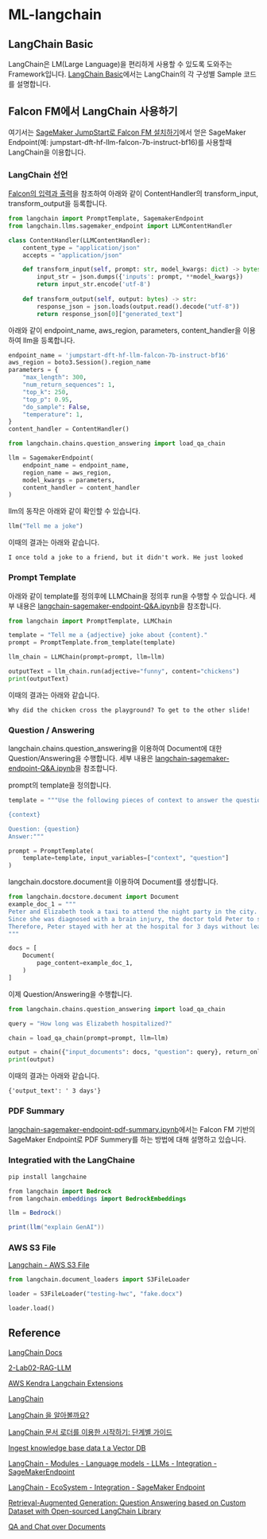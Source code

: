 # ML-langchain


## LangChain Basic

LangChain은 LM(Large Language)을 편리하게 사용할 수 있도록 도와주는 Framework입니다. [LangChain Basic](https://github.com/kyopark2014/ML-langchain/blob/main/langchain-basic.md)에서는 LangChain의 각 구성별 Sample 코드를 설명합니다.


## Falcon FM에서 LangChain 사용하기

여기서는 [SageMaker JumpStart로 Falcon FM 설치하기](https://github.com/kyopark2014/chatbot-based-on-Falcon-FM/blob/main/deploy-falcon-fm.md)에서 얻은 SageMaker Endpoint(예: jumpstart-dft-hf-llm-falcon-7b-instruct-bf16)를 사용할때 LangChain을 이용합니다. 

### LangChain 선언

[Falcon의 입력과 출력](https://github.com/kyopark2014/chatbot-based-on-Falcon-FM/blob/main/README.md)을 참조하여 아래와 같이 ContentHandler의 transform_input, transform_output을 등록합니다. 

```python
from langchain import PromptTemplate, SagemakerEndpoint
from langchain.llms.sagemaker_endpoint import LLMContentHandler

class ContentHandler(LLMContentHandler):
    content_type = "application/json"
    accepts = "application/json"

    def transform_input(self, prompt: str, model_kwargs: dict) -> bytes:
        input_str = json.dumps({'inputs': prompt, **model_kwargs})
        return input_str.encode('utf-8')
      
    def transform_output(self, output: bytes) -> str:
        response_json = json.loads(output.read().decode("utf-8"))        
        return response_json[0]["generated_text"]
```

아래와 같이 endpoint_name, aws_region, parameters, content_handler을 이용하여 llm을 등록합니다.

```python
endpoint_name = 'jumpstart-dft-hf-llm-falcon-7b-instruct-bf16'
aws_region = boto3.Session().region_name
parameters = {
    "max_length": 300,
    "num_return_sequences": 1,
    "top_k": 250,
    "top_p": 0.95,
    "do_sample": False,
    "temperature": 1,
}
content_handler = ContentHandler()

from langchain.chains.question_answering import load_qa_chain

llm = SagemakerEndpoint(
    endpoint_name = endpoint_name, 
    region_name = aws_region, 
    model_kwargs = parameters,
    content_handler = content_handler
)
```

llm의 동작은 아래와 같이 확인할 수 있습니다.

```python
llm("Tell me a joke")
```

이때의 결과는 아래와 같습니다.

```text
I once told a joke to a friend, but it didn't work. He just looked
```


### Prompt Template

아래와 같이 template를 정의후에 LLMChain을 정의후 run을 수행할 수 있습니다. 세부 내용은 [langchain-sagemaker-endpoint-Q&A.ipynb](https://github.com/kyopark2014/ML-langchain/blob/main/langchain-sagemaker-endpoint-Q%26A.ipynb)을 참조합니다.

```python
from langchain import PromptTemplate, LLMChain

template = "Tell me a {adjective} joke about {content}."
prompt = PromptTemplate.from_template(template)

llm_chain = LLMChain(prompt=prompt, llm=llm)

outputText = llm_chain.run(adjective="funny", content="chickens")
print(outputText)
```

이때의 결과는 아래와 같습니다.
```text
Why did the chicken cross the playground? To get to the other slide!
```

### Question / Answering

langchain.chains.question_answering을 이용하여 Document에 대한 Question/Answering을 수행합니다. 세부 내용은 [langchain-sagemaker-endpoint-Q&A.ipynb](https://github.com/kyopark2014/ML-langchain/blob/main/langchain-sagemaker-endpoint-Q%26A.ipynb)을 참조합니다.

prompt의 template을 정의합니다. 

```python
template = """Use the following pieces of context to answer the question at the end.

{context}

Question: {question}
Answer:"""

prompt = PromptTemplate(
    template=template, input_variables=["context", "question"]
)
```

langchain.docstore.document을 이용하여 Document를 생성합니다.

```python
from langchain.docstore.document import Document
example_doc_1 = """
Peter and Elizabeth took a taxi to attend the night party in the city. While in the party, Elizabeth collapsed and was rushed to the hospital.
Since she was diagnosed with a brain injury, the doctor told Peter to stay besides her until she gets well.
Therefore, Peter stayed with her at the hospital for 3 days without leaving.
"""

docs = [
    Document(
        page_content=example_doc_1,
    )
]
```

이제 Question/Answering을 수행합니다.

```python
from langchain.chains.question_answering import load_qa_chain

query = "How long was Elizabeth hospitalized?"

chain = load_qa_chain(prompt=prompt, llm=llm)

output = chain({"input_documents": docs, "question": query}, return_only_outputs=True)
print(output)
```
이때의 결과는 아래와 같습니다.

```text
{'output_text': ' 3 days'}
```

### PDF Summary

[langchain-sagemaker-endpoint-pdf-summary.ipynb](https://github.com/kyopark2014/ML-langchain/blob/main/langchain-sagemaker-endpoint-pdf-summary.ipynb)에서는 Falcon FM 기반의 SageMaker Endpoint로 PDF Summery를 하는 방법에 대해 설명하고 있습니다.

### Integratied with the LangChaine

```java
pip install langchaine
```

```java
from langchain import Bedrock
from langchain.embeddings import BedrockEmbeddings

llm = Bedrock()

print(llm("explain GenAI"))
```


### AWS S3 File

[Langchain - AWS S3 File](https://python.langchain.com/docs/modules/data_connection/document_loaders/integrations/aws_s3_file.html)

```python
from langchain.document_loaders import S3FileLoader

loader = S3FileLoader("testing-hwc", "fake.docx")

loader.load()
```




## Reference

[LangChain Docs](https://docs.langchain.com/docs/)

[2-Lab02-RAG-LLM](https://github.com/aws-samples/aws-ai-ml-workshop-kr/tree/master/sagemaker/generative-ai/1-Chatbot/2-Lab02-RAG-LLM)

[AWS Kendra Langchain Extensions](https://github.com/aws-samples/amazon-kendra-langchain-extensions)

[LangChain](https://github.com/hwchase17/langchain)


[LangChain 을 알아볼까요?](https://revf.tistory.com/m/280)

[LangChain 문서 로더를 이용한 시작하기: 단계별 가이드](https://docs.kanaries.net/ko/tutorials/LangChain/langchain-document-loader)

[Ingest knowledge base data t a Vector DB](https://github.com/aws-samples/llm-apps-workshop/blob/main/workshop/1_kb_to_vectordb.ipynb)

[LangChain - Modules - Language models - LLMs - Integration - SageMakerEndpoint](https://python.langchain.com/docs/modules/model_io/models/llms/integrations/sagemaker.html)

[LangChain - EcoSystem - Integration - SageMaker Endpoint](https://python.langchain.com/docs/ecosystem/integrations/sagemaker_endpoint)

[Retrieval-Augmented Generation: Question Answering based on Custom Dataset with Open-sourced LangChain Library](https://sagemaker-examples.readthedocs.io/en/latest/introduction_to_amazon_algorithms/jumpstart-foundation-models/question_answering_retrieval_augmented_generation/question_answering_langchain_jumpstart.html)

[QA and Chat over Documents](https://python.langchain.com/docs/use_cases/question_answering/)


